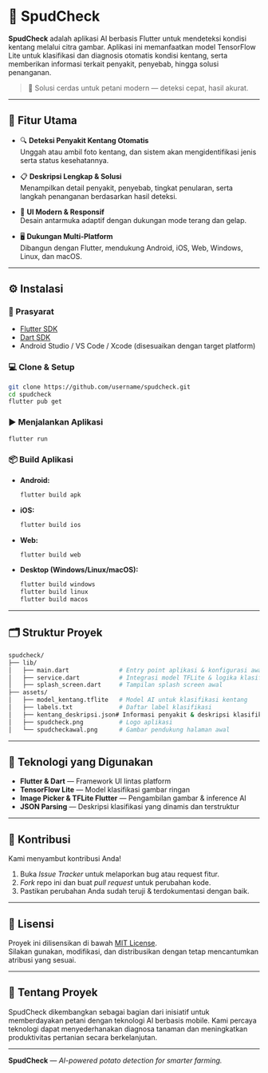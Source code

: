 # 🥔 SpudCheck

**SpudCheck** adalah aplikasi AI berbasis Flutter untuk mendeteksi kondisi kentang melalui citra gambar. Aplikasi ini memanfaatkan model TensorFlow Lite untuk klasifikasi dan diagnosis otomatis kondisi kentang, serta memberikan informasi terkait penyakit, penyebab, hingga solusi penanganan.

> 🌱 Solusi cerdas untuk petani modern — deteksi cepat, hasil akurat.

---

## 🚀 Fitur Utama

- 🔍 **Deteksi Penyakit Kentang Otomatis**  
  Unggah atau ambil foto kentang, dan sistem akan mengidentifikasi jenis serta status kesehatannya.

- 📋 **Deskripsi Lengkap & Solusi**  
  Menampilkan detail penyakit, penyebab, tingkat penularan, serta langkah penanganan berdasarkan hasil deteksi.

- 🎨 **UI Modern & Responsif**  
  Desain antarmuka adaptif dengan dukungan mode terang dan gelap.

- 🖥️ **Dukungan Multi-Platform**  
  Dibangun dengan Flutter, mendukung Android, iOS, Web, Windows, Linux, dan macOS.

---

## ⚙️ Instalasi

### 📌 Prasyarat

- [Flutter SDK](https://flutter.dev/docs/get-started/install)
- [Dart SDK](https://dart.dev/get-dart)
- Android Studio / VS Code / Xcode (disesuaikan dengan target platform)

### 💻 Clone & Setup

```bash
git clone https://github.com/username/spudcheck.git
cd spudcheck
flutter pub get
```

### ▶️ Menjalankan Aplikasi

```bash
flutter run
```

### 📦 Build Aplikasi

- **Android:**
  ```bash
  flutter build apk
  ```

- **iOS:**
  ```bash
  flutter build ios
  ```

- **Web:**
  ```bash
  flutter build web
  ```

- **Desktop (Windows/Linux/macOS):**
  ```bash
  flutter build windows
  flutter build linux
  flutter build macos
  ```

---

## 🗂️ Struktur Proyek

```bash
spudcheck/
├── lib/
│   ├── main.dart              # Entry point aplikasi & konfigurasi awal
│   ├── service.dart           # Integrasi model TFLite & logika klasifikasi
│   ├── splash_screen.dart     # Tampilan splash screen awal
├── assets/
│   ├── model_kentang.tflite   # Model AI untuk klasifikasi kentang
│   ├── labels.txt             # Daftar label klasifikasi
│   ├── kentang_deskripsi.json# Informasi penyakit & deskripsi klasifikasi
│   ├── spudcheck.png          # Logo aplikasi
│   └── spudcheckawal.png      # Gambar pendukung halaman awal
```

---

## 🧠 Teknologi yang Digunakan

- **Flutter & Dart** — Framework UI lintas platform  
- **TensorFlow Lite** — Model klasifikasi gambar ringan  
- **Image Picker & TFLite Flutter** — Pengambilan gambar & inference AI  
- **JSON Parsing** — Deskripsi klasifikasi yang dinamis dan terstruktur

---

## 🙌 Kontribusi

Kami menyambut kontribusi Anda!

1. Buka *Issue Tracker* untuk melaporkan bug atau request fitur.  
2. *Fork* repo ini dan buat *pull request* untuk perubahan kode.  
3. Pastikan perubahan Anda sudah teruji & terdokumentasi dengan baik.

---

## 📄 Lisensi

Proyek ini dilisensikan di bawah [MIT License](LICENSE).  
Silakan gunakan, modifikasi, dan distribusikan dengan tetap mencantumkan atribusi yang sesuai.

---

## 📢 Tentang Proyek

SpudCheck dikembangkan sebagai bagian dari inisiatif untuk memberdayakan petani dengan teknologi AI berbasis mobile. Kami percaya teknologi dapat menyederhanakan diagnosa tanaman dan meningkatkan produktivitas pertanian secara berkelanjutan.

---

**SpudCheck** — *AI-powered potato detection for smarter farming.*
